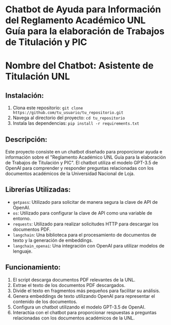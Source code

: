 # Chatbot de Ayuda para Información del Reglamento Académico UNL Guía para la elaboración de Trabajos de Titulación y PIC

# Nombre del Chatbot: Asistente de Titulación UNL

## Instalación:
1. Clona este repositorio: `git clone https://github.com/tu_usuario/tu_repositorio.git`
2. Navega al directorio del proyecto: `cd tu_repositorio`
3. Instala las dependencias: `pip install -r requirements.txt`

## Descripción:
Este proyecto consiste en un chatbot diseñado para proporcionar ayuda e información sobre el "Reglamento Académico UNL Guía para la elaboración de Trabajos de Titulación y PIC". El chatbot utiliza el modelo GPT-3.5 de OpenAI para comprender y responder preguntas relacionadas con los documentos académicos de la Universidad Nacional de Loja.

## Librerías Utilizadas:
- `getpass`: Utilizado para solicitar de manera segura la clave de API de OpenAI.
- `os`: Utilizado para configurar la clave de API como una variable de entorno.
- `requests`: Utilizado para realizar solicitudes HTTP para descargar los documentos PDF.
- `langchain`: Una biblioteca para el procesamiento de documentos de texto y la generación de embeddings.
- `langchain_openai`: Una integración con OpenAI para utilizar modelos de lenguaje.
  
## Funcionamiento:
1. El script descarga documentos PDF relevantes de la UNL.
2. Extrae el texto de los documentos PDF descargados.
3. Divide el texto en fragmentos más pequeños para facilitar su análisis.
4. Genera embeddings de texto utilizando OpenAI para representar el contenido de los documentos.
5. Configura un chatbot utilizando el modelo GPT-3.5 de OpenAI.
6. Interactúa con el chatbot para proporcionar respuestas a preguntas relacionadas con los documentos académicos de la UNL.

